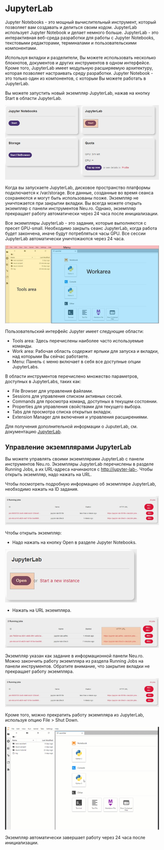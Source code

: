 # JupyterLab

Jupyter Notebooks - это мощный вычислительный инструмент, который позволяет вам создавать и делиться своим кодом. JupyterLab использует Jupyter Notebook и делает немного больше. JupyterLab - это интерактивная веб-среда разработки для работы с Jupyter Notebooks, текстовыми редакторами, терминалами и пользовательскими компонентами.

Используя вкладки и разделители, Вы можете использовать несколько блокнотов, документов и других инструментов в одном интерфейсе. Кроме того, JupyterLab имеет модульную расширяемую архитектуру, которая позволяет настраивать среду разработки. Jupyter Notebook - это только один из компонентов, с которым Вы можете работать в JupyterLab.

Вы можете запустить новый экземпляр JupyterLab, нажав на кнопку Start в области JupyterLab.

![](../.gitbook/assets/JL_Start.jpg)

Когда вы запускаете JupyterLab, дисковое пространство платформы подключается к /var/storage. Все данные, созданные во время сеанса сохраняются и могут быть использованы позже. Экземпляр не уничтожается при закрытии вкладки. Вы всегда можете открыть экземпляр с панели инструментов Neu.ro. Однако, экземпляр прекращает работу автоматически через 24 часа после инициализации.

Все экземпляры JupyterLab - это задания, которые выполняются с пресет GPU-small. Необходимо закрыть сеанс JupyterLab, когда работа будет закончена, иначе будут потребляться часы GPU. Все сессии JupyterLab автоматически уничтожаются через 24 часа.

![](../.gitbook/assets/JL_Overview.jpg)

Пользовательский интерфейс Jupyter имеет следующие области:

* Tools area: Здесь перечислены наиболее часто используемые команды.
* Work area: Рабочая область содержит ярлыки для запуска и вкладки, над которыми Вы сейчас работаете.
* Menu: Панель с меню включает в себя все доступные опции JupyterLabs.

В области инструментов перечислено множество параметров, доступных в JupyterLabs, таких как:

* File Browser для управления файлами.
* Sessions для управления списком активных сессий.
* Commands для просмотра команд, доступных в текущем состоянии.
* Properties для управления свойствами для текущего выбора.
* Tabs для просмотра списка открытых вкладок.
* Extension Manager для включения и управления расширениями.

Для получения дополнительной информации о JuputerLab, см. документацию [JupyterLab](https://jupyterlab.readthedocs.io/en/stable/).

## Управление экземплярами JupyterLab

Вы можете управлять своими экземплярами JupyterLab с панели инструментов Neu.ro. Экземпляры JupyterLab перечислены в разделе Running Jobs, а их URL-адреса начинаются с [http://jupyter-lab-](http://jupyter-lab-). Чтобы открыть экземпляр, надо нажать на URL.

Чтобы посмотреть подробную информацию об экземпляре JupyterLab, необходимо нажать на ID задания.

![](../.gitbook/assets/JL_Jobs%20%281%29.JPG)

Чтобы открыть экземпляр:

* Надо нажать на кнопку Open в разделе Jupyter Notebooks.

![](../.gitbook/assets/JL_open.JPG)

* Нажать на URL экземпляра.

![](../.gitbook/assets/JL_URLs.jpg)

Экземпляр указан как задание в информационной панели Neu.ro. Можно закончить работу экземпляра из раздела Running Jobs на панели инструментов. Обратите внимание, что закрытие вкладки не прекращает работу экземпляра.

![](../.gitbook/assets/JL_Jobs.JPG)

Кроме того, можно прекратить работу экземпляра из JupyterLab, используя опцию File &gt; Shut Down.

![](../.gitbook/assets/JL_shutdown.gif)

Экземпляр автоматически завершает работу через 24 часа после инициализации.

